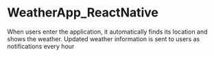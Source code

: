 # WeatherApp_ReactNative
 When users enter the application, it automatically finds its location and shows the weather. Updated weather information is sent to users as notifications every hour
